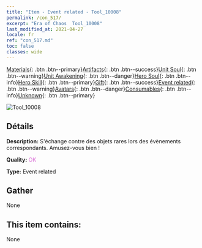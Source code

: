 ```yaml
---
title: "Item - Event related - Tool_10008"
permalink: /con_517/
excerpt: "Era of Chaos  Tool_10008"
last_modified_at: 2021-04-27
locale: fr
ref: "con_517.md"
toc: false
classes: wide
---
```

 [Materials](/ItemsFR/){: .btn .btn--primary}[Artifacts](/ItemsFR/Artifacts/){: .btn .btn--success}[Unit Soul](/ItemsFR/UnitSoul/){: .btn .btn--warning}[Unit Awakening](/ItemsFR/UnitAwakening/){: .btn .btn--danger}[Hero Soul](/ItemsFR/HeroSoul/){: .btn .btn--info}[Hero Skill](/ItemsFR/HeroSkill/){: .btn .btn--primary}[Gift](/ItemsFR/Gift/){: .btn .btn--success}[Event related](/ItemsFR/Events/){: .btn .btn--warning}[Avatars](/ItemsFR/Avatars/){: .btn .btn--danger}[Consumables](/ItemsFR/Consumables/){: .btn .btn--info}[Unknown](/ItemsFR/Unknown/){: .btn .btn--primary}

 ![Tool_10008](/images/t/i_10008.png)

## Détails
 **Description:** S'échange contre des objets rares lors des évènements correspondants. Amusez-vous bien !

 **Quality:** <span style="color: #DA70D6">OK</span>

 **Type:** Event related

## Gather

  None

## This item contains:

  None

